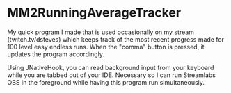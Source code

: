 # MM2RunningAverageTracker
My quick program I made that is used occasionally on my stream (twitch.tv/dsteves) which keeps track of the most recent progress made for 100 level easy endless runs. When the "comma" button is pressed, it updates the program accordingly.

Using JNativeHook, you can read background input from your keyboard while you are tabbed out of your IDE. Necessary so I can run Streamlabs OBS in the foreground while having this program run simultaneously.
